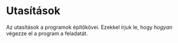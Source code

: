 # Utasítások

Az utasítások a programok építőkövei. Ezekkel írjuk le, hogy *hogyan* végezze el a program a feladatát.
